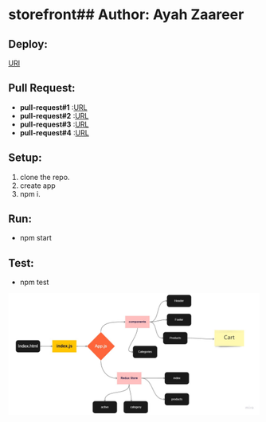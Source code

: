 # storefront## Author: Ayah Zaareer
<!--  
## Test CI:
[URL](https://github.com/AyahZaareer/RESTy/actions) -->

## Deploy:
[URI](https://vigorous-elion-967ace.netlify.app/)



## Pull Request:
  - **pull-request#1** :[URL](https://github.com/AyahZaareer/storefront/pull/1)
  - **pull-request#2** :[URL](https://github.com/AyahZaareer/storefront/pull/5)
  - **pull-request#3** :[URL](https://github.com/AyahZaareer/storefront/pull/9)
  - **pull-request#4** :[URL](https://github.com/AyahZaareer/storefront/pull/11) 

## Setup:
1. clone the repo.
2. create app
3. npm i.



## Run:
 - npm start

## Test:
 - npm test



 ![phase#1](store2.jpg)
